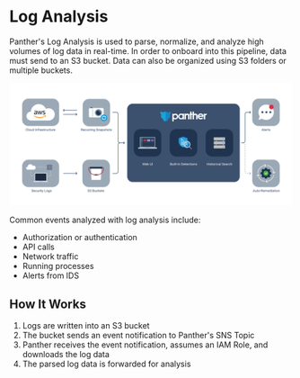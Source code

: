 # Log Analysis

Panther's Log Analysis is used to parse, normalize, and analyze high volumes of log data in real-time. In order to onboard into this pipeline, data must send to  an S3 bucket. Data can also be organized using S3 folders or multiple buckets.

![](../.gitbook/assets/panther_graphic_flow.jpg)

Common events analyzed with log analysis include:
* Authorization or authentication
* API calls
* Network traffic
* Running processes
* Alerts from IDS

## How It Works

1. Logs are written into an S3 bucket
2. The bucket sends an event notification to Panther's SNS Topic
3. Panther receives the event notification, assumes an IAM Role, and downloads the log data
4. The parsed log data is forwarded for analysis
